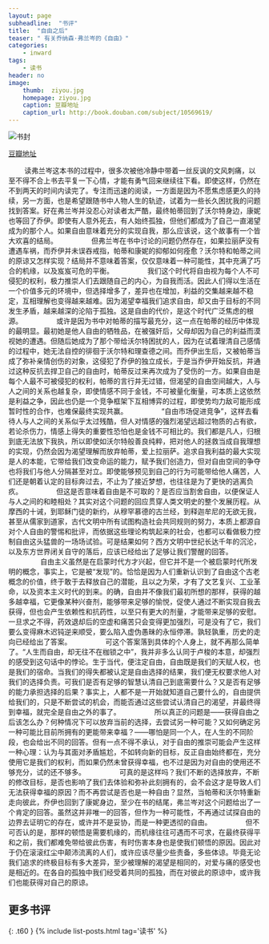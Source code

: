 ```yaml
---
layout: page
subheadline:  "书评"
title:  "自由之后"
teaser: " 有关乔纳森·弗兰岑的《自由》"
categories:
    - inward
tags:
    - 读书
header: no
image:
    thumb:  ziyou.jpg
    homepage: ziyou.jpg
    caption: 豆瓣地址
    caption_url: http://book.douban.com/subject/10569619/
---
```


<img src="{{ site.url}}/images/ziyou.jpg" alt="书封">
<p><a href="http://book.douban.com/subject/10569619/">豆瓣地址</a></p>

　　 读弗兰岑这本书的过程中，很多次被他冷静中带着一丝反讽的文风刺痛，以至不得不合上书去平复一下心情，才能有勇气回来继续往下看。即使这样，仍然在不到两天的时间内读完了。专注而迅速的阅读，一方面是因为不愿焦虑感更久的持续，另一方面，也是希望跟随书中人物人生的轨迹，试着为一些长久困扰我的问题找到答案。好在弗兰岑并没忍心对读者太严酷，最终帕蒂回到了沃尔特身边，康妮也等回了乔伊。即使有人意外死去，有人始终孤独，但他们都成为了自己一直渴望成为的那个人。如果自由意味着充分的实现自我，那么应该说，这个故事有一个皆大欢喜的结局。 
　　 
　　 但弗兰岑在书中讨论的问题仍然存在，如果拉丽萨没有遭遇车祸，而乔伊并未误吞戒指，帕蒂和康妮的抑郁如何痊愈？沃尔特和帕蒂之间的原谅又怎样实现？结局并不意味着答案，仅仅意味着一种可能性，其中充满了巧合的机缘，以及岌岌可危的平衡。 
　　 
　　 我们这个时代将自由视为每个人不可侵犯的权利，极力推崇人们去跟随自己的内心，为自我而活。因此人们得以生活在一个价值多元的环境中，但选择增多了，差异也在增加，利益的交集越来越不稳定，互相理解也变得越来越难。因为渴望幸福我们追求自由，却又由于目标的不同发生矛盾，越来越深的沦陷于孤独。这是自由的代价，是这个时代广泛焦虑的根源。 
　　 
　　 或许是因为书中对帕蒂的描写最充分，这一点在帕蒂的经历中体现的最明显。最初她是他人自由的牺牲品，在被强奸后，父母却因为自己的利益而漠视她的遭遇。但随后她成为了那个带给沃尔特困扰的人，因为在试着理清自己感情的过程中，她无法自控的徘徊于沃尔特和理查德之间。而乔伊出生后，又被帕蒂当成了弥补亲情创伤的对象，这侵犯了乔伊的独立成长，于是当乔伊开始反抗，并通过这种反抗去捍卫自己的自由时，帕蒂反过来再次成为了受伤的一方。如果自由是每个人最不可被侵犯的权利，帕蒂的言行并无过错，但渴望的自由空间越大，人与人之间的关系也越复杂，即使情感不同于金钱，不可被量化衡量，可本质上这依然是利益之争，因此也仍是一个竞争框架下互相博弈的过程，即使势均力敌可能形成暂时性的合作，也难保最终实现共赢。 
　　 
　　 “自由市场促进竞争”，这样去看待人与人之间的关系似乎太过残酷，但人对情感的强烈渴望远超过物质的占有欲，若论杀伤力，情感上得失的重要性恐怕也是金钱不可相比的。我们都是凡人，归根到底无法放下我执，所以即使如沃尔特般善良纯粹，把对他人的拯救当成自我理想的实现，仍然会因为渴望理解而放弃帕蒂，爱上拉丽萨。追求自我利益的最大实现是人的本能，它带给我们改变命运的能力，赋予我们创造力，但对自由空间的争夺也将我们与他人分隔甚至对立。即使能够预见到自己的行为可能带给他人痛苦，人们还是朝着认定的目标奔过去，不止为了接近梦想，也往往是为了更快的逃离负疚。 
　　 
　　 但这是否意味着自由是不可取的？是否应当割舍自由，以便保证人与人之间的和睦相处？其实对这个问题的回应贯穿人类文明史的整个发展历程。从摩西的十诫，到耶稣门徒的新约，从穆罕慕德的古兰经，到释迦牟尼的无欲无我，甚至从儒家到道家，古代文明中所有试图构造社会共同规则的努力，本质上都源自对个人自由的警惕和批评，而依据这些理论构筑起来的社会，也都可以看做极力控制自由这头猛兽的一场场试验。可是结果如何？西方文明中世纪长达千年的沉沦，以及东方世界闭关自守的落后，应该已经给出了足够让我们警醒的回答。 
　　 
　　 自由主义虽然是在启蒙时代方才兴起，但它并不是一个被启蒙时代所发明的概念，事实上，它是被“发现”的。恰恰是因为人们重新认识到了自由这个古老概念的价值，终于敢于去释放自己的潜能，且以之为荣，才有了文艺复兴、工业革命，以及资本主义时代的到来。的确，自由并不像我们最初所想的那样，获得的越多越幸福，它更像某种兴奋剂，能够带来足够的愉悦，促使人通过不断实现自我去获得，但也会产生依赖性和抗药性，以至只有更大的剂量，才能带来足够的安慰。一旦求之不得，药效退却后的空虚和痛苦只会变得更加强烈，可是没有了它，我们要么变得麻木迟钝逆来顺受，要么陷入虚伪愚昧的永恒停滞。孰轻孰重，历史的走向已经给出了答案。 
　　 
　　 可这个答案落到具体的个人身上，就不再那么简单了。“人生而自由，却无往不在枷锁之中”，我并非多么认同于卢梭的本意，却强烈的感受到这句话中的悖论。生于当代，便注定自由，自由既是我们的天赋人权，也是我们的宿命。当我们的得失都被认定是自由选择的结果，我们便无权要求他人对我们的选择负责。可我们是否有足够的智慧认清自己到底需要什么？又是否有足够的能力承担选择的后果？事实上，人都不是一开始就知道自己要什么的，自由提供给我们的，只是不断尝试的机会，而能否通过这些尝试认清自己的渴望，并最终得到幸福，就完全是自由之外的事了。 
　　 
　　 所以真正的问题是——获得自由之后该怎么办？何种情况下可以放弃当前的选择，去尝试另一种可能？又如何确定另一种可能比目前所拥有的更能带来幸福？——哪怕是同一个人，在人生的不同阶段，也会给出不同的回答。但有一点不得不承认，对于自由的推崇可能会产生这样一种心理：认为与其面对矛盾尴尬，不如转向新的目标，反正自由始终都在，充分使用它是我们的权利，而如果仍然未曾获得幸福，也不过是因为对自由的使用还不够充分，试的还不够多。 
　　 
　　 可真的是这样吗？我们不断的选择放弃，不断的修改目标，是否也影响了我们去体验和弥补此刻拥有的，会不会这才是导致人们无法获得幸福的原因？而不再尝试是否也是一种自由？显然，当帕蒂和沃尔特重新走向彼此，乔伊也回到了康妮身边，至少在书的结尾，弗兰岑对这个问题给出了一个肯定的回答。虽然这并非唯一的回答，但作为一种可能性，不再通过试探自由的边界去证明它的存在，或许并不是妥协，而是一种更透彻的自由。 
　　 
　　 但不可否认的是，那样的顿悟是需要机缘的，而机缘往往可遇而不可求，在最终获得平和之前，我们都难免带给彼此伤害，有时伤害本身也是使我们顿悟的原因。因此对于仍在滚滚红尘中颠沛流离的人们，或许应该尽量少些责备，多些体谅。毕竟无论我们追求的终极目标有多大差异，至少被理解的渴望是相同的，对爱与痛的感受也是相近的。在各自的孤独中我们经受着共同的孤独，而在对彼此的原谅中，或许我们也能获得对自己的原谅。


## 更多书评
{: .t60 }
{% include list-posts.html tag='读书' %}